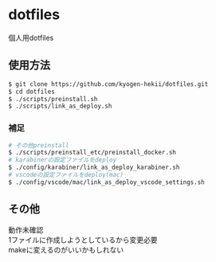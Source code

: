 # dotfiles  
個人用dotfiles  

## 使用方法  
```sh
$ git clone https://github.com/kyogen-hekii/dotfiles.git
$ cd dotfiles
$ ./scripts/preinstall.sh
$ ./scripts/link_as_deploy.sh
```
  
### 補足  
```sh
# その他preinstall
$ ./scripts/preinstall_etc/preinstall_docker.sh
# karabinerの設定ファイルをdeploy
$ ./config/karabiner/link_as_deploy_karabiner.sh
# vscodeの設定ファイルをdeploy(mac)
$ ./config/vscode/mac/link_as_deploy_vscode_settings.sh
```
  
## その他  
動作未確認  
1ファイルに作成しようとしているから変更必要  
makeに変えるのがいいかもしれない  

